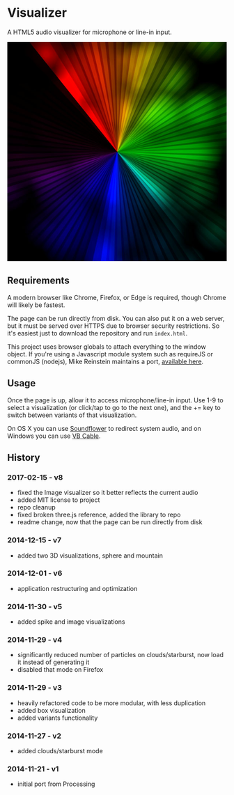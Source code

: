 # Visualizer

A HTML5 audio visualizer for microphone or line-in input.

![](img/thumbnail.jpg)

## Requirements

A modern browser like Chrome, Firefox, or Edge is required, though Chrome will likely be fastest.

The page can be run directly from disk. You can also put it on a web server, but it must be served over HTTPS due to browser security restrictions. So it's easiest just to download the repository and run `index.html`.

This project uses browser globals to attach everything to the window object. If you're using a Javascript module system such as requireJS or commonJS (nodejs), Mike Reinstein maintains a port, [available here](https://github.com/mreinstein/visualizer).

## Usage

Once the page is up, allow it to access microphone/line-in input. Use 1-9 to select a visualization (or click/tap to go to the next one), and the += key to switch between variants of that visualization.

On OS X you can use [Soundflower](http://rogueamoeba.com/freebies/soundflower/) to redirect system audio, and on Windows you can use [VB Cable](http://vb-audio.pagesperso-orange.fr/Cable/).

## History

### 2017-02-15 - v8

  * fixed the Image visualizer so it better reflects the current audio
  * added MIT license to project
  * repo cleanup
  * fixed broken three.js reference, added the library to repo
  * readme change, now that the page can be run directly from disk

### 2014-12-15 - v7

  * added two 3D visualizations, sphere and mountain

### 2014-12-01 - v6

  * application restructuring and optimization

### 2014-11-30 - v5

  * added spike and image visualizations

### 2014-11-29 - v4

  * significantly reduced number of particles on clouds/starburst, now load it instead of generating it
  * disabled that mode on Firefox

### 2014-11-29 - v3

  * heavily refactored code to be more modular, with less duplication
  * added box visualization
  * added variants functionality

### 2014-11-27 - v2

  * added clouds/starburst mode

### 2014-11-21 - v1

  * initial port from Processing
  
